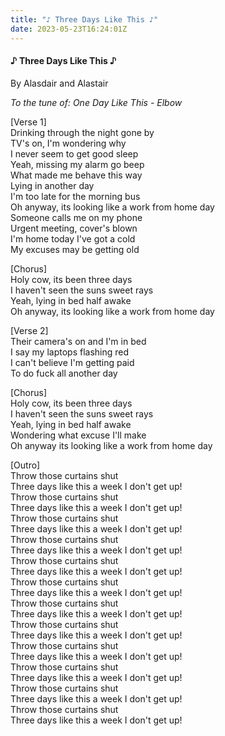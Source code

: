 ```yaml
---
title: "♪ Three Days Like This ♪"
date: 2023-05-23T16:24:01Z
---
```

#### ♪ Three Days Like This ♪

By Alasdair and Alastair

_To the tune of: One Day Like This - Elbow_

\[Verse 1\]  
Drinking through the night gone by  
TV's on, I'm wondering why  
I never seem to get good sleep  
Yeah, missing my alarm go beep  
What made me behave this way  
Lying in another day  
I'm too late for the morning bus  
Oh anyway, its looking like a work from home day  
Someone calls me on my phone  
Urgent meeting, cover's blown  
I'm home today I've got a cold  
My excuses may be getting old  

\[Chorus\]  
Holy cow, its been three days  
I haven't seen the suns sweet rays  
Yeah, lying in bed half awake  
Oh anyway, its looking like a work from home day  

\[Verse 2\]  
Their camera's on and I'm in bed  
I say my laptops flashing red  
I can't believe I'm getting paid  
To do fuck all another day  

\[Chorus\]  
Holy cow, its been three days  
I haven't seen the suns sweet rays  
Yeah, lying in bed half awake  
Wondering what excuse I'll make  
Oh anyway its looking like a work from home day  

\[Outro\]  
Throw those curtains shut  
Three days like this a week I don't get up!  
Throw those curtains shut  
Three days like this a week I don't get up!  
Throw those curtains shut  
Three days like this a week I don't get up!  
Throw those curtains shut  
Three days like this a week I don't get up!  
Throw those curtains shut  
Three days like this a week I don't get up!  
Throw those curtains shut  
Three days like this a week I don't get up!  
Throw those curtains shut  
Three days like this a week I don't get up!  
Throw those curtains shut  
Three days like this a week I don't get up!  
Throw those curtains shut  
Three days like this a week I don't get up!  
Throw those curtains shut  
Three days like this a week I don't get up!  
Throw those curtains shut  
Three days like this a week I don't get up!  
Throw those curtains shut  
Three days like this a week I don't get up!  
